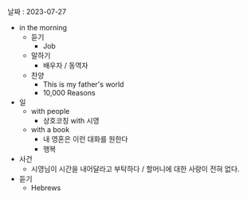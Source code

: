 날짜 : 2023-07-27
- in the morning
	- 듣기
		- Job
	- 말하기
		-  배우자 / 동역자 
	- 찬양
		- This is my father's world
		- 10,000 Reasons
- 일
	- with people
		- 상호코칭 with 시영
	- with a book
		- 내 영혼은 이런 대화를 원한다
		- 행복
- 사건
	- 시영님이 시간을 내어달라고 부탁하다 / 할머니에 대한 사랑이 전혀 없다.
- 듣기
	- Hebrews 
